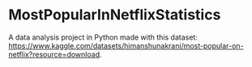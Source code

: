 # MostPopularInNetflixStatistics
A data analysis project in Python made with this dataset: https://www.kaggle.com/datasets/himanshunakrani/most-popular-on-netflix?resource=download.

